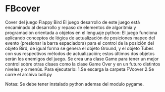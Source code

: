 # FBcover
Cover  del juego  Flappy Bird 
El juego desarrollo de este juego está encaminado al desarrollo y repaso de elementos de algoritmia y programación orientada a objetos en el lenguaje python:
El juego funciona  aplicando conceptos de lógica de  actualización de  posiciones mapeo del evento  (presionar la barra espaciadora) para el control de la posición del objeto Bird, de igual forma se genera el objeto Ground, y  el objeto Tubes con sus  respectivos métodos de actualización; estos  últimos dos objetos  serán los enemigos del juego.
Se crea una clase Game para tener un mejor  control  sobre  otras clsaes como la clase Game Over y en un futuro  distintos niveles y o menús.
Para ejecutarlo:
1.Se escarga la carpeta FVcover
2.Se corre el archivo boll.py

Notas: 
Se debe tener instalado python ademas del modulo pygame.
